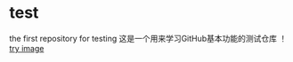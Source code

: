 # test
the first repository for testing
这是一个用来学习GitHub基本功能的测试仓库
！[try image](https://github.com/pipiet/test/raw/main/images/IMG_8049.JPG)
